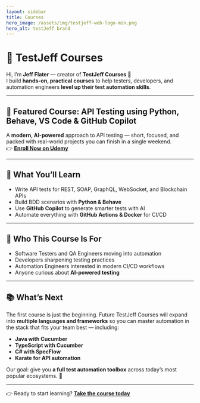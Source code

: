 ```yaml
---
layout: sidebar
title: Courses
hero_image: /assets/img/testjeff-web-logo-min.png
hero_alt: testJeff brand
---
```


# 📘 TestJeff Courses  

Hi, I’m **Jeff Flater** — creator of **TestJeff Courses** 👋  
I build **hands-on, practical courses** to help testers, developers, and automation engineers **level up their test automation skills**.  

---

## 🚀 Featured Course: API Testing using Python, Behave, VS Code & GitHub Copilot  
A **modern, AI-powered** approach to API testing — short, focused, and packed with real-world projects you can finish in a single weekend.  
👉 [**Enroll Now on Udemy**](https://www.udemy.com/course/testjeff-api-testing-using-python-behave-vs-code-github-copilot/?referralCode=A9712B7048F3109836AF)  

---

## 🔑 What You’ll Learn  
- Write API tests for REST, SOAP, GraphQL, WebSocket, and Blockchain APIs  
- Build BDD scenarios with **Python & Behave**  
- Use **GitHub Copilot** to generate smarter tests with AI  
- Automate everything with **GitHub Actions & Docker** for CI/CD  

---

## 🎯 Who This Course Is For  
- Software Testers and QA Engineers moving into automation  
- Developers sharpening testing practices  
- Automation Engineers interested in modern CI/CD workflows  
- Anyone curious about **AI-powered testing**  

---

## 📚 What’s Next  
The first course is just the beginning. Future TestJeff Courses will expand into **multiple languages and frameworks** so you can master automation in the stack that fits your team best — including:  

- **Java with Cucumber**  
- **TypeScript with Cucumber**  
- **C# with SpecFlow**  
- **Karate for API automation**  

Our goal: give you **a full test automation toolbox** across today’s most popular ecosystems. 🚀  

---

👉 Ready to start learning? [**Take the course today**](https://www.udemy.com/course/testjeff-api-testing-using-python-behave-vs-code-github-copilot/?referralCode=A9712B7048F3109836AF)  
